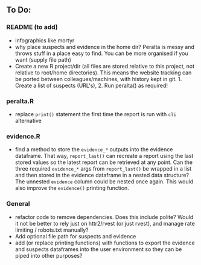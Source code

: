 ## To Do:

### README (to add)
- infographics like mortyr
- why place suspects and evidence in the home dir? Peralta is messy and throws
  stuff in a place easy to find. You can be more organised if you want (supply
  file path)
- Create a new R project/dir (all files are stored relative to this project,
  not relative to root/home directories). This means the website tracking can
  be ported between colleagues/machines, with history kept in git. 1. Create a 
  list of suspects (URL's), 2. Run peralta() as required!

### peralta.R
- replace `print()` statement the first time the report is run with `cli`
  alternative

### evidence.R
- find a method to store the `evidence_*` outputs into the evidence
  dataframe. That way, `report_last()` can recreate a report using the last
  stored values so the latest report can be retrieved at any point. Can the
  three required `evidence_*` args from `report_last()` be wrapped in a list and
  then stored in the evidence dataframe in a nested data structure? The unnested
  `evidence` column could be nested once again. This would also improve the 
  `evidence()` printing function. 

### General
- refactor code to remove dependencies. Does this include polite? Would it not
  be better to rely just on httr2/rvest (or just rvest), and manage rate
  limiting / robots.txt manually?
- Add optional file path for suspects and evidence
- add (or replace printing functions) with functions to export the evidence and
  suspects dataframes into the user environment so they can be piped into other
  purposes?
